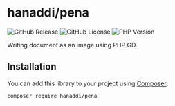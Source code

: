 # hanaddi/pena

![GitHub Release](https://img.shields.io/github/v/release/hanaddi/pena?include_prereleases&display_name=tag)
![GitHub License](https://img.shields.io/github/license/hanaddi/pena)
![PHP Version](https://img.shields.io/packagist/dependency-v/hanaddi/pena/php)


Writing document as an image using PHP GD.


## Installation

You can add this library to your project using [Composer](https://getcomposer.org/):

```bash
composer require hanaddi/pena
```